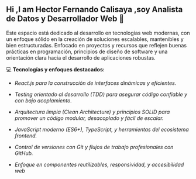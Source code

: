 ## Hi ,I am Hector Fernando Calisaya ,soy Analista de Datos y Desarrollador Web 👋

Este espacio está dedicado al desarrollo  en tecnologías web modernas, con un enfoque sólido en la creación de soluciones escalables, mantenibles y bien estructuradas. Enfocado en proyectos y recursos que reflejen buenas prácticas en programación, principios de diseño de software y una orientación clara hacia el desarrollo de aplicaciones robustas.

💻 **Tecnologías y enfoques destacados:**

* *React.js para la construcción de interfaces dinámicas y eficientes.*

* *Testing orientado al desarrollo (TDD) para asegurar código confiable y con bajo acoplamiento.*

* *Arquitectura limpia (Clean Architecture) y principios SOLID para promover un código modular, desacoplado y fácil de escalar.*

* *JavaScript moderno (ES6+), TypeScript, y herramientas del ecosistema frontend.*

* *Control de versiones con Git y flujos de trabajo profesionales con GitHub.*

* *Enfoque en componentes reutilizables, responsividad, y accesibilidad web*

